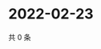 # 2022-02-23

共 0 条

<!-- BEGIN WEIBO -->
<!-- 最后更新时间 Wed Feb 23 2022 13:08:57 GMT+0800 (China Standard Time) -->

<!-- END WEIBO -->
